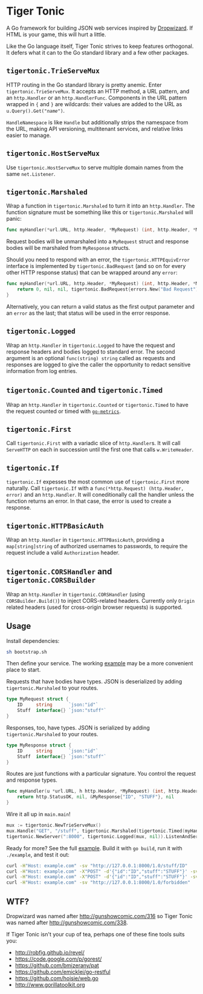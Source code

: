 Tiger Tonic
===========

A Go framework for building JSON web services inspired by [Dropwizard](http://dropwizard.codahale.com).  If HTML is your game, this will hurt a little.

Like the Go language itself, Tiger Tonic strives to keep features orthogonal.  It defers what it can to the Go standard library and a few other packages.

`tigertonic.TrieServeMux`
-------------------------

HTTP routing in the Go standard library is pretty anemic.  Enter `tigertonic.TrieServeMux`.  It accepts an HTTP method, a URL pattern, and an `http.Handler` or an `http.HandlerFunc`.  Components in the URL pattern wrapped in `{` and `}` are wildcards: their values are added to the URL as <code>u.Query().Get("<em>name</em>")</code>.

`HandleNamespace` is like `Handle` but additionally strips the namespace from the URL, making API versioning, multitenant services, and relative links easier to manage.

`tigertonic.HostServeMux`
-------------------------

Use `tigertonic.HostServeMux` to serve multiple domain names from the same `net.Listener`.

`tigertonic.Marshaled`
----------------------

Wrap a function in `tigertonic.Marshaled` to turn it into an `http.Handler`.  The function signature must be something like this or `tigertonic.Marshaled` will panic:

```go
func myHandler(*url.URL, http.Header, *MyRequest) (int, http.Header, *MyResponse, error)
```

Request bodies will be unmarshaled into a `MyRequest` struct and response bodies will be marshaled from `MyResponse` structs.

Should you need to respond with an error, the `tigertonic.HTTPEquivError` interface is implemented by `tigertonic.BadRequest` (and so on for every other HTTP response status) that can be wrapped around any `error`:

```go
func myHandler(*url.URL, http.Header, *MyRequest) (int, http.Header, *MyResponse, error) {
    return 0, nil, nil, tigertonic.BadRequest{errors.New("Bad Request")}
}
```

Alternatively, you can return a valid status as the first output parameter and an `error` as the last; that status will be used in the error response.

`tigertonic.Logged`
-------------------

Wrap an `http.Handler` in `tigertonic.Logged` to have the request and response headers and bodies logged to standard error.  The second argument is an optional `func(string) string` called as requests and responses are logged to give the caller the opportunity to redact sensitive information from log entries.

`tigertonic.Counted` and `tigertonic.Timed`
-------------------------------------------

Wrap an `http.Handler` in `tigertonic.Counted` or `tigertonic.Timed` to have the request counted or timed with [`go-metrics`](https://github.com/rcrowley/go-metrics).

`tigertonic.First`
------------------

Call `tigertonic.First` with a variadic slice of `http.Handler`s.  It will call `ServeHTTP` on each in succession until the first one that calls `w.WriteHeader`.

`tigertonic.If`
---------------

`tigertonic.If` expesses the most common use of `tigertonic.First` more naturally.  Call `tigertonic.If` with a `func(*http.Request) (http.Header, error)` and an `http.Handler`.  It will coneditionally call the handler unless the function returns an error.  In that case, the error is used to create a response.

`tigertonic.HTTPBasicAuth`
--------------------------

Wrap an `http.Handler` in `tigertonic.HTTPBasicAuth`, providing a `map[string]string` of authorized usernames to passwords, to require the request include a valid `Authorization` header.

`tigertonic.CORSHandler` and `tigertonic.CORSBuilder`
-----------------------------------------------------

Wrap an `http.Handler` in `tigertonic.CORSHandler` (using `CORSBuilder.Build()`)
to inject CORS-related headers. Currently only `Origin` related headers (used
for cross-origin browser requests) is supported.

Usage
-----

Install dependencies:

```sh
sh bootstrap.sh
```

Then define your service.  The working [example](https://github.com/rcrowley/go-tigertonic/tree/master/example) may be a more convenient place to start.

Requests that have bodies have types.  JSON is deserialized by adding `tigertonic.Marshaled` to your routes.

```go
type MyRequest struct {
	ID     string      `json:"id"`
	Stuff  interface{} `json:"stuff"`
}
```

Responses, too, have types.  JSON is serialized by adding `tigertonic.Marshaled` to your routes.

```go
type MyResponse struct {
	ID     string      `json:"id"`
	Stuff  interface{} `json:"stuff"`
}
```

Routes are just functions with a particular signature.  You control the request and response types.

```go
func myHandler(u *url.URL, h http.Header, *MyRequest) (int, http.Header, *MyResponse, error) {
    return http.StatusOK, nil, &MyResponse{"ID", "STUFF"}, nil
}
```

Wire it all up in `main.main`!

```go
mux := tigertonic.NewTrieServeMux()
mux.Handle("GET", "/stuff", tigertonic.Marshaled(tigertonic.Timed(myHandler, "myHandler", nil)))
tigertonic.NewServer(":8000", tigertonic.Logged(mux, nil)).ListenAndServe()
```

Ready for more?  See the full [example](https://github.com/rcrowley/go-tigertonic/tree/master/example).  Build it with `go build`, run it with `./example`, and test it out:

```sh
curl -H"Host: example.com" -sv "http://127.0.0.1:8000/1.0/stuff/ID"
curl -H"Host: example.com" -X"POST" -d'{"id":"ID","stuff":"STUFF"}' -sv "http://127.0.0.1:8000/1.0/stuff"
curl -H"Host: example.com" -X"POST" -d'{"id":"ID","stuff":"STUFF"}' -sv "http://127.0.0.1:8000/1.0/stuff/ID"
curl -H"Host: example.com" -sv "http://127.0.0.1:8000/1.0/forbidden"
```

WTF?
----

Dropwizard was named after <http://gunshowcomic.com/316> so Tiger Tonic was named after <http://gunshowcomic.com/338>.

If Tiger Tonic isn't your cup of tea, perhaps one of these fine tools suits you:

* <http://robfig.github.io/revel/>
* <https://code.google.com/p/gorest/>
* <https://github.com/bmizerany/pat>
* <https://github.com/emicklei/go-restful>
* <https://github.com/hoisie/web.go>
* <http://www.gorillatoolkit.org>
